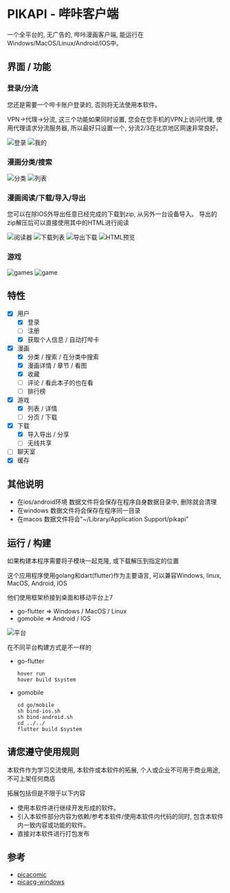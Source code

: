PIKAPI - 哔咔客户端
========
一个全平台的, 无广告的, 哔咔漫画客户端, 能运行在 Windows/MacOS/Linux/Android/IOS中。

## 界面 / 功能

### 登录/分流

您还是需要一个哔卡账户登录的, 否则将无法使用本软件。

VPN->代理->分流, 这三个功能如果同时设置, 您会在您手机的VPN上访问代理, 使用代理请求分流服务器, 所以最好只设置一个, 分流2/3在北京地区网速非常良好。

![登录](images/account_screen.png) ![我的](images/space_screen.png)

### 漫画分类/搜索

![分类](images/category_screen.png) ![列表](images/pager_screen.png)


### 漫画阅读/下载/导入/导出

您可以在除IOS外导出任意已经完成的下载到zip, 从另外一台设备导入。
导出的zip解压后可以直接使用其中的HTML进行阅读

![阅读器](images/reader.png)
![下载列表](images/download_list_screen.png)
![导出下载](images/exporting.png)
![HTML预览](images/exporting2.png)

### 游戏

![games](images/games.png)
![game](images/game.png)

## 特性

- [x] 用户
  - [x] 登录
  - [ ] 注册
  - [x] 获取个人信息 / 自动打哔卡
- [x] 漫画
  - [x] 分类 / 搜索 / 在分类中搜索
  - [x] 漫画详情 / 章节 / 看图
  - [x] 收藏
  - [ ] 评论 / 看此本子的也在看
  - [ ] 排行榜
- [x] 游戏
  - [x] 列表 / 详情
  - [ ] 分页 / 下载
- [x] 下载
  - [x] 导入导出 / 分享
  - [ ] 无线共享
- [ ] 聊天室
- [x] 缓存

## 其他说明

- 在ios/android环境 数据文件将会保存在程序自身数据目录中, 删除就会清理
- 在windows 数据文件将会保存在程序同一目录
- 在macos 数据文件将会"~/Library/Application Support/pikapi"

## 运行 / 构建

如果构建本程序需要将子模块一起克隆, 或下载解压到指定的位置

这个应用程序使用golang和dart(flutter)作为主要语言, 可以兼容Windows, linux, MacOS, Android, IOS

他们使用框架桥接到桌面和移动平台上7
- go-flutter => Windows / MacOS / Linux
- gomobile => Android / IOS

![平台](images/platforms.png)

在不同平台构建方式是不一样的
- go-flutter
  ```shell
  hover run
  hover build $system
  ```
- gomobile
  ```shell
  cd go/mobile
  sh bind-ios.sh
  sh bind-android.sh
  cd ../../
  flutter build $system
  ```

## 请您遵守使用规则
本软件作为学习交流使用, 本软件或本软件的拓展, 个人或企业不可用于商业用途, 不可上架任何商店

拓展包括但是不限于以下内容
- 使用本软件进行继续开发形成的软件。
- 引入本软件部分内容为依赖/参考本软件/使用本软件内代码的同时, 包含本软件内一致内容或功能的软件。
- 直接对本软件进行打包发布

## 参考

- [picacomic](https://github.com/AnkiKong/picacomic)
- [picacg-windows](https://github.com/tonquer/picacg-windows)
